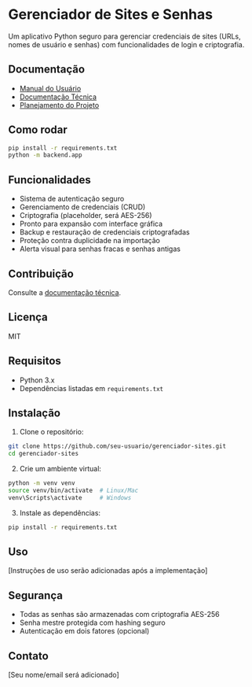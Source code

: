 # Gerenciador de Sites e Senhas

Um aplicativo Python seguro para gerenciar credenciais de sites (URLs, nomes de usuário e senhas) com funcionalidades de login e criptografia.

## Documentação
- [Manual do Usuário](docs/README_USUARIO.md)
- [Documentação Técnica](docs/README_TECNICO.md)
- [Planejamento do Projeto](PLANNING.md)

## Como rodar
```bash
pip install -r requirements.txt
python -m backend.app
```

## Funcionalidades
- Sistema de autenticação seguro
- Gerenciamento de credenciais (CRUD)
- Criptografia (placeholder, será AES-256)
- Pronto para expansão com interface gráfica
- Backup e restauração de credenciais criptografadas
- Proteção contra duplicidade na importação
- Alerta visual para senhas fracas e senhas antigas

## Contribuição
Consulte a [documentação técnica](docs/README_TECNICO.md#como-contribuir).

## Licença
MIT

## Requisitos

- Python 3.x
- Dependências listadas em `requirements.txt`

## Instalação

1. Clone o repositório:
```bash
git clone https://github.com/seu-usuario/gerenciador-sites.git
cd gerenciador-sites
```

2. Crie um ambiente virtual:
```bash
python -m venv venv
source venv/bin/activate  # Linux/Mac
venv\Scripts\activate     # Windows
```

3. Instale as dependências:
```bash
pip install -r requirements.txt
```

## Uso

[Instruções de uso serão adicionadas após a implementação]

## Segurança

- Todas as senhas são armazenadas com criptografia AES-256
- Senha mestre protegida com hashing seguro
- Autenticação em dois fatores (opcional)

## Contato

[Seu nome/email será adicionado] 